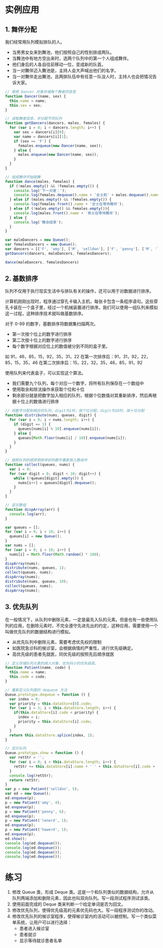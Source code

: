 # 实例应用

## 1. 舞伴分配
我们经常用队列模拟排队的人。
- 当男男女女来到舞池，他们按照自己的性别排成两队。
- 当舞池中有地方空出来时，选两个队列中的第一个人组成舞伴。
- 他们身后的人各自往前移动一位，变成新的队首。
- 当一对舞伴迈入舞池是，主持人会大声喊出他们的名字。
- 当一对舞伴走出舞池，且两排队伍中有任意一队没人时，主持人也会把情况告诉大家。

```javascript
// 使用 Dancer 对象存储每个舞者的信息
function Dancer(name, sex) {
  this.name = name;
  this.sex = sex;
}

// 读取舞者信息，并分配不同队列
function getDancers(dancers, males, females) {
  for (var i = 0; i < dancers.length; i++) {
    var sex = dancers[i][0];
    var name = dancers[i][1];
    if (sex == 'F') {
      females.enqueue(new Dancer(name, sex));
    } else {
      males.enqueue(new Dancer(name, sex));
    }
  }
}

// 组成舞伴开始跳舞
function dance(males, females) {
  if (!males.empty() && !females.empty()) {
    console.log('下一对是：');
    console.log(females.dequeue().name + '女士和' + males.dequeue().name + '男士');
  } else if (males.empty() && !females.empty()) {
    console.log(females.front().name + '女士在等待舞伴');
  } else if (!males.empty() && females.empty()){
    console.log(males.front().name + '男士在等待舞伴');
  } else {
    console.log('舞会结束');
  }
}

var maleDancers = new Queue();
var femalesDancers = new Queue();
var dancers = [['F', 'amy'], ['M', 'selldon'], ['F', 'penny'], ['M', 'lenerd'], ['F', 'emily']];
getDancers(dancers, maleDancers, femalesDancers);

dance(maleDancers, femalesDancers)
```

## 2. 基数排序
队列不仅用于执行现实生活中与排队有关的操作，还可以用于对数据进行排序。

计算机刚刚出现时，程序通过穿孔卡输入主机，每张卡包含一条程序语句。这些穿孔卡装在一个盒子里，经过一个机械装置进行排序。我们可以使用一组队列来模拟这一过程，这种排序技术就叫做基数排序。

对于 0-99 的数字，基数排序将数据集扫描两次。
- 第一次按个位上的数字进行排序
- 第二次按十位上的数字进行排序
- 每个数字根据对应位上的数值被分到不同的盒子里。

如 91，46，85，15，92，35，31，22
在第一次排序后：91，31，92，22，85，15，35，46
在第二次排序后：15，22，32，35，46，85，91，92

使用队列来代表盒子，可以实现这个算法。
- 我们需要九个队列，每个对应一个数字，将所有队列保存在一个数组中
- 使用取余和除法操作来获取个位和十位
- 剩余部分就是把数字加入相应的队列，根据个位数值对其重新排序，然后再根据十位上的数值进行排序

```javascript
// 将数字分配到相应的队列，digit为1时，按个位分配，digit为10时，按十位分配
function distribute(nums, queues, digit) {
  for (var i = 0; i < nums.length; i++) {
    if (digit == 1) {
      queues[nums[i] % 10].enqueue(nums[i]);
    } else {
      queues[Math.floor(nums[i] / 10)].enqueue(nums[i]);
    }
  }
}

// 按照队列的顺序把排序好的数字重新放入数组中
function collect(queues, nums) {
  var i = 0;
  for (var digit = 0; digit < 10; digit++) {
    while (!queues[digit].empty()) {
      nums[i++] = queues[digit].dequeue();
    }
  }
}

// 显示数组
function dispArray(arr) {
  console.log(arr);
}

var queues = [];
for (var i = 0; i < 10; i++) {
  queues[i] = new Queue();
}
var nums = [];
for (var i = 0; i < 10; i++) {
  nums[i] = Math.floor(Math.random() * 100);
}
dispArray(nums);
distribute(nums, queues, 1);
collect(queues, nums);
dispArray(nums);
distribute(nums, queues, 10);
collect(queues, nums);
dispArray(nums);
```

## 3. 优先队列
在一般情况下，从队列中删除元素，一定是最先入队的元素。但是也有一些使用队列的应用，在删除元素时，不完全遵守先进先出的约定，这种应用，需要使用一个叫做优先队列的数据结构进行模拟。

- 从优先队列中删除元素，需要考虑优先权的限制
- 如医院急诊科的候诊室，会根据病情的严重性，进行优先级确定。
- 高优先级的患者先就医，同优先级的按照先后顺序就医

```javascript
// 定义存储队列元素的病人对象，优先码小的优先级高。
function Patient(name, code) {
  this.name = name;
  this.code = code;
}

// 重新定义队列类的 dequeue 方法
Queue.prototype.dequeue = function () {
  var index = 0;
  var priority = this.dataStore[0].code;
  for (var i = 1; i < this.dataStore.length; i++) {
    if(this.dataStore[i].code < priority) {
      index = i;
      priority = this.dataStore[i].code;
    }
  }
  return this.dataStore.splice(index, 1);
}

// 显示队列
Queue.prototype.show = function () {
  var retStr = '';
  for (var i = 0; i < this.dataStore.length; i++) {
    retStr += this.dataStore[i].name + ' ' + this.dataStore[i].code + '\n';
  }
  console.log(retStr);
  return retStr;
}
var p = new Patient('selldon', 5);
var ed = new Queue();
ed.enqueue(p);
p = new Patient('amy', 4);
ed.enqueue(p);
p = new Patient('penny', 6);
ed.enqueue(p);
p = new Patient('lenerd', 1);
ed.enqueue(p);
p = new Patient('howerd', 1);
ed.enqueue(p);
ed.show();
console.log(ed.dequeue());
console.log(ed.dequeue());
console.log(ed.dequeue());
console.log(ed.dequeue());
```

# 练习
1. 修改 Queue 类，形成 Deque 类。这是一个和队列类似的数据结构，允许从队列两端添加和删除元素，因此也叫双向队列。写一段测试程序测试该类。
2. 使用前面完成的 Deque 类来判断一个给定单词是否为回文。
3. 修改优先队列，使得优先级高的元素优先码也大。写一段程序测试你的改动。
4. 修改优先队列的候诊室程序，使得候诊室内的活动可以被控制。写一个类似菜单系统，让用户可以进行选择：
	- 患者进入候诊室
	- 患者就诊
	- 显示等待就诊患者名单